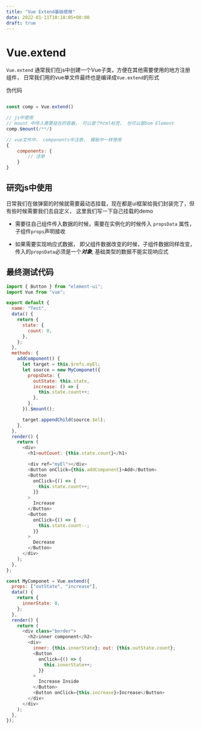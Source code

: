 ```yaml
---
title: "Vue Extend基础使用"
date: 2022-01-11T10:18:05+08:00
draft: true
---
```


# Vue.extend

`Vue.extend` 通常我们在js中创建一个Vue子类，方便在其他需要使用的地方注册组件，
日常我们用的vue单文件最终也是编译成`Vue.extend`的形式

伪代码
```js

const comp = Vue.extend()

// js中使用
// mount 中传入需要挂在的容器， 可以是个html标签， 也可以是Dom Element
comp.$mount(/**/)

// vue文件中， components中注册， 模板中一样使用
{
    components: {
        // 注册
    }
}
```

## 研究js中使用

日常我们在做弹窗的时候就需要最动态挂载，现在都是ui框架给我们封装完了，但有些时候需要我们去自定义， 这里我们写一下自己挂载的demo

- 需要往自己组件传入数据的时候，需要在实例化的时候传入 `propsData` 属性， 子组件`props`声明接收

- 如果需要实现响应式数据， 即父组件数据改变的时候，子组件数据同样改变，传入的`propsData`必须是一个<b>*对象*</b>, 基础类型的数据不能实现响应式


## 最终测试代码

```js
import { Button } from "element-ui";
import Vue from "vue";

export default {
  name: "Test",
  data() {
    return {
      state: {
        count: 0,
      },
    };
  },
  methods: {
    addComponent() {
      let target = this.$refs.myEl;
      let source = new MyComponet({
        propsData: {
          outState: this.state,
          increase: () => {
            this.state.count++;
          },
        },
      }).$mount();

      target.appendChild(source.$el);
    },
  },
  render() {
    return (
      <div>
        <h1>outCount: {this.state.count}</h1>

        <div ref="myEl"></div>
        <Button onClick={this.addComponent}>Add</Button>
        <Button
          onClick={() => {
            this.state.count++;
          }}
        >
          Increase
        </Button>
        <Button
          onClick={() => {
            this.state.count--;
          }}
        >
          Decrease
        </Button>
      </div>
    );
  },
};

const MyComponet = Vue.extend({
  props: ["outState", "increase"],
  data() {
    return {
      innerState: 0,
    };
  },
  render() {
    return (
      <div class="border">
        <h2>inner component</h2>
        <div>
          inner: {this.innerState}; out: {this.outState.count};
          <Button
            onClick={() => {
              this.innerState++;
            }}
          >
            Increase Inside
          </Button>
          <Button onClick={this.increase}>Increase</Button>
        </div>
      </div>
    );
  },
});

```


